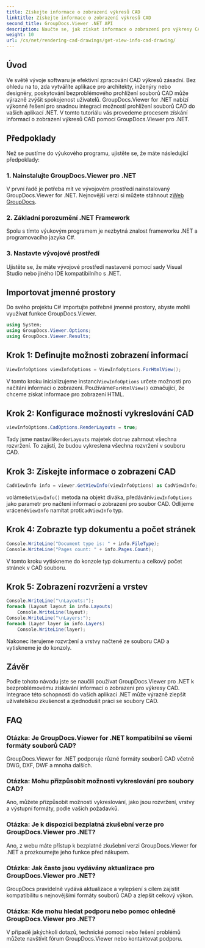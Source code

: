 ```yaml
---
title: Získejte informace o zobrazení výkresů CAD
linktitle: Získejte informace o zobrazení výkresů CAD
second_title: GroupDocs.Viewer .NET API
description: Naučte se, jak získat informace o zobrazení pro výkresy CAD pomocí GroupDocs.Viewer pro .NET. Vylepšete své aplikace .NET bezproblémovou manipulací se soubory CAD.
weight: 10
url: /cs/net/rendering-cad-drawings/get-view-info-cad-drawing/
---
```

## Úvod
Ve světě vývoje softwaru je efektivní zpracování CAD výkresů zásadní. Bez ohledu na to, zda vytváříte aplikace pro architekty, inženýry nebo designéry, poskytování bezproblémového prohlížení souborů CAD může výrazně zvýšit spokojenost uživatelů. GroupDocs.Viewer for .NET nabízí výkonné řešení pro snadnou integraci možností prohlížení souborů CAD do vašich aplikací .NET. V tomto tutoriálu vás provedeme procesem získání informací o zobrazení výkresů CAD pomocí GroupDocs.Viewer pro .NET.
## Předpoklady
Než se pustíme do výukového programu, ujistěte se, že máte následující předpoklady:
### 1. Nainstalujte GroupDocs.Viewer pro .NET
 V první řadě je potřeba mít ve vývojovém prostředí nainstalovaný GroupDocs.Viewer for .NET. Nejnovější verzi si můžete stáhnout z[Web GroupDocs](https://releases.groupdocs.com/viewer/net/).
### 2. Základní porozumění .NET Framework
Spolu s tímto výukovým programem je nezbytná znalost frameworku .NET a programovacího jazyka C#.
### 3. Nastavte vývojové prostředí
Ujistěte se, že máte vývojové prostředí nastavené pomocí sady Visual Studio nebo jiného IDE kompatibilního s .NET.

## Importovat jmenné prostory
Do svého projektu C# importujte potřebné jmenné prostory, abyste mohli využívat funkce GroupDocs.Viewer.

```csharp
using System;
using GroupDocs.Viewer.Options;
using GroupDocs.Viewer.Results;
```

## Krok 1: Definujte možnosti zobrazení informací
```csharp
ViewInfoOptions viewInfoOptions = ViewInfoOptions.ForHtmlView();
```
 V tomto kroku inicializujeme instanci`ViewInfoOptions` určete možnosti pro načítání informací o zobrazení. Používáme`ForHtmlView()` označující, že chceme získat informace pro zobrazení HTML.
## Krok 2: Konfigurace možností vykreslování CAD
```csharp
viewInfoOptions.CadOptions.RenderLayouts = true;
```
 Tady jsme nastavili`RenderLayouts` majetek do`true` zahrnout všechna rozvržení. To zajistí, že budou vykreslena všechna rozvržení v souboru CAD.
## Krok 3: Získejte informace o zobrazení CAD
```csharp
CadViewInfo info = viewer.GetViewInfo(viewInfoOptions) as CadViewInfo;
```
 voláme`GetViewInfo()` metoda na objekt diváka, předávání`viewInfoOptions` jako parametr pro načtení informací o zobrazení pro soubor CAD. Odlijeme vrácené`ViewInfo` namítat proti`CadViewInfo` typ.
## Krok 4: Zobrazte typ dokumentu a počet stránek
```csharp
Console.WriteLine("Document type is: " + info.FileType);
Console.WriteLine("Pages count: " + info.Pages.Count);
```
V tomto kroku vytiskneme do konzole typ dokumentu a celkový počet stránek v CAD souboru.
## Krok 5: Zobrazení rozvržení a vrstev
```csharp
Console.WriteLine("\nLayouts:");
foreach (Layout layout in info.Layouts)
    Console.WriteLine(layout);
Console.WriteLine("\nLayers:");
foreach (Layer layer in info.Layers)
    Console.WriteLine(layer);
```
Nakonec iterujeme rozvržení a vrstvy načtené ze souboru CAD a vytiskneme je do konzoly.

## Závěr
Podle tohoto návodu jste se naučili používat GroupDocs.Viewer pro .NET k bezproblémovému získávání informací o zobrazení pro výkresy CAD. Integrace této schopnosti do vašich aplikací .NET může výrazně zlepšit uživatelskou zkušenost a zjednodušit práci se soubory CAD.
## FAQ
### Otázka: Je GroupDocs.Viewer for .NET kompatibilní se všemi formáty souborů CAD?
GroupDocs.Viewer for .NET podporuje různé formáty souborů CAD včetně DWG, DXF, DWF a mnoha dalších.
### Otázka: Mohu přizpůsobit možnosti vykreslování pro soubory CAD?
Ano, můžete přizpůsobit možnosti vykreslování, jako jsou rozvržení, vrstvy a výstupní formáty, podle vašich požadavků.
### Otázka: Je k dispozici bezplatná zkušební verze pro GroupDocs.Viewer pro .NET?
Ano, z webu máte přístup k bezplatné zkušební verzi GroupDocs.Viewer for .NET a prozkoumejte jeho funkce před nákupem.
### Otázka: Jak často jsou vydávány aktualizace pro GroupDocs.Viewer pro .NET?
GroupDocs pravidelně vydává aktualizace a vylepšení s cílem zajistit kompatibilitu s nejnovějšími formáty souborů CAD a zlepšit celkový výkon.
### Otázka: Kde mohu hledat podporu nebo pomoc ohledně GroupDocs.Viewer pro .NET?
V případě jakýchkoli dotazů, technické pomoci nebo řešení problémů můžete navštívit fórum GroupDocs.Viewer nebo kontaktovat podporu.